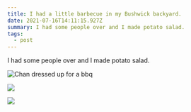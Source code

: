 ```yaml
---
title: I had a little barbecue in my Bushwick backyard.
date: 2021-07-16T14:11:15.927Z
summary: I had some people over and I made potato salad.
tags:
  - post
---
```

I had some people over and I made potato salad.

![Chan dressed up for a bbq](/static/img/chanagain.jpg)

![](/static/img/chanandalbbq.jpg)

![](/static/img/david-with-potato-salad.jpg)